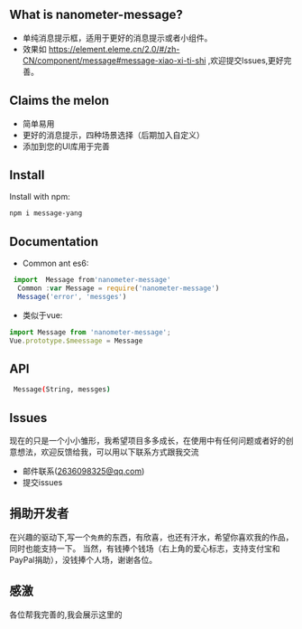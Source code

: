 <h2 align="centre">What is nanometer-message?</h2>

 
* 单纯消息提示框，适用于更好的消息提示或者小组件。
* 效果如 <a herf=" https://element.eleme.cn/2.0/#/zh-CN/component/message#message-xiao-xi-ti-shi" target='target'>  https://element.eleme.cn/2.0/#/zh-CN/component/message#message-xiao-xi-ti-shi</a> ,欢迎提交lssues,更好完善。

<h2 align="left">Claims the melon<MessageBox有哪些功能？ ></h2>
 
* 简单易用
* 更好的消息提示，四种场景选择（后期加入自定义）
* 添加到您的UI库用于完善

<h2 align="left">Install</h2>

Install with npm:

```bash
npm i message-yang 
```

<h2 align="left">Documentation</h2>

* Common ant es6:

```javascript
 import  Message from'nanometer-message' 
  Common :var Message = require('nanometer-message')
  Message('error', 'messges')
```
* 类似于vue:
```javascript
import Message from 'nanometer-message';
Vue.prototype.$meessage = Message
```

<h2 align="left">API</h2>

```bash
 Message(String, messges)
```



<h2 align="left">Issues</h2>

现在的只是一个小小雏形，我希望项目多多成长，在使用中有任何问题或者好的创意想法，欢迎反馈给我，可以用以下联系方式跟我交流

* 邮件联系(2636098325@qq.com)
* 提交issues

<h2 align="left">捐助开发者</h2>

在兴趣的驱动下,写一个`免费`的东西，有欣喜，也还有汗水，希望你喜欢我的作品，同时也能支持一下。
当然，有钱捧个钱场（右上角的爱心标志，支持支付宝和PayPal捐助），没钱捧个人场，谢谢各位。


<h2 align="left">感激</h2>

 各位帮我完善的,我会展示这里的




